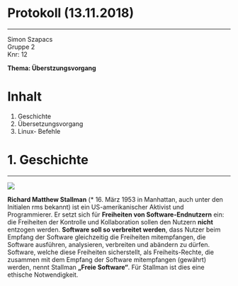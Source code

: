# Protokoll (13.11.2018)
---   
Simon Szapacs  
Gruppe 2  
Knr: 12  

**Thema: Überstzungsvorgang**  
 
# Inhalt  

1. Geschichte  
1. Übersetzungsvorgang  
1. Linux- Befehle  

# 1. Geschichte  
---  
![](https://upload.wikimedia.org/wikipedia/commons/thumb/6/64/Wikimania_stallman_keynote2.jpg/220px-Wikimania_stallman_keynote2.jpg)  

**Richard Matthew Stallman** (* 16. März 1953 in Manhattan, auch unter den Initialen rms bekannt) ist ein US-amerikanischer 
Aktivist und Programmierer. Er setzt sich für **Freiheiten von Software-Endnutzern** ein: die Freiheiten der Kontrolle und Kollaboration 
sollen den Nutzern **nicht** entzogen werden. **Software soll so verbreitet werden**, dass Nutzer beim Empfang der Software gleichzeitig 
die Freiheiten mitempfangen, die Software ausführen, analysieren, verbreiten und abändern zu dürfen. Software, welche diese Freiheiten
sicherstellt, als Freiheits-Rechte, die zusammen mit dem Empfang der Software mitempfangen (gewährt) werden, nennt Stallman 
**„Freie Software“**. Für Stallman ist dies eine ethische Notwendigkeit.

